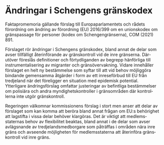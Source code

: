 # Ändringar i Schengens gränskodex

Faktapromemoria gällande förslag till Europa­parla­mentets och rådets förord­ning om ändring av förord­ning (EU) 2016/399 om en unions­kodex om gräns­passage för personer (kodex om
Schengen­gränserna), COM (2021) 891.

Förslaget rör änd­ringar i Schengens gränskodex, bland annat de delar som avser till­fälligt åter­införande av gräns­kontroll vid de inre grän­serna. Där­utöver föreslås defini­tioner och förtyd­liganden av begrepp hän­förliga till instrumen­talisering av migran­ter och gräns­övervakning. Vidare innehåller förslaget en helt ny bestäm­melse som syftar till att vid behov möjlig­göra bindande gemen­samma åtgärder i form av ett inrese­förbud till EU från tredje­land när det före­ligger en situation med epide­misk potential. Ytterligare ändrings­förslag omfattar justeringar av befintliga bestäm­melser om polisiära och andra myndig­hets­kontroller i gräns­områden där kontrol­lerna inte utgör gräns­kontroll.

Regeringen välkomnar kom­missionens förslag i stort men anser att delar av för­slaget som kan komma att beröra bland annat frågan om EU:s behörig­het att lagstifta i vissa delar behöver klar­göras. Det är viktigt att medlems­staternas behov av flexi­bilitet beaktas, bland annat i de delar som avser avlägs­nande av tredje­lands­med­borgare som påträffas i områden nära inre gräns och avseende möjlig­heten för medlems­staterna att återinföra gräns­kontroll vid inre gräns.

